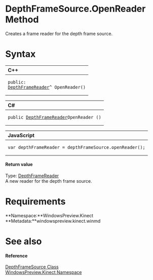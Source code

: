 DepthFrameSource.OpenReader Method  
==================================  

Creates a frame reader for the depth frame source. <span id="syntaxSection"></span>

Syntax  
======  

<table>
<colgroup>
<col width="100%" />
</colgroup>
<thead>
<tr class="header">
<th align="left">C++</th>
</tr>
</thead>
<tbody>
<tr class="odd">
<td align="left"><pre><code>public:  
<a href="../../DepthFrameReader_Class.md">DepthFrameReader</a>^ OpenReader()</code></pre></td>
</tr>
</tbody>
</table>

<table>
<colgroup>
<col width="100%" />
</colgroup>
<thead>
<tr class="header">
<th align="left">C#</th>
</tr>
</thead>
<tbody>
<tr class="odd">
<td align="left"><pre><code>public <a href="../../DepthFrameReader_Class.md">DepthFrameReader</a>OpenReader ()</code></pre></td>
</tr>
</tbody>
</table>

<table>
<colgroup>
<col width="100%" />
</colgroup>
<thead>
<tr class="header">
<th align="left">JavaScript</th>
</tr>
</thead>
<tbody>
<tr class="odd">
<td align="left"><pre><code>var depthFrameReader = depthFrameSource.openReader();</code></pre></td>
</tr>
</tbody>
</table>

<span id="ID4ES"></span>
#### Return value  

Type: [DepthFrameReader](../../DepthFrameReader_Class.md)  
 A new reader for the depth frame source.  

<span id="requirements"></span>

Requirements  
============  

**Namespace:**WindowsPreview.Kinect  
**Metadata:**windowspreview.kinect.winmd  

<span id="ID4EAB"></span>

See also  
========  

<span id="ID4ECB"></span>
#### Reference  

[DepthFrameSource Class](../../DepthFrameSource_Class.md)  
 [WindowsPreview.Kinect Namespace](../../../Kinect.md)  



<!--Please do not edit the data in the comment block below.-->
<!--
TOCTitle : OpenReader Method
RLTitle : DepthFrameSource.OpenReader Method
KeywordK : OpenReader method
KeywordK : DepthFrameSource.OpenReader method
KeywordF : WindowsPreview.Kinect.DepthFrameSource.OpenReader
KeywordF : DepthFrameSource.OpenReader
KeywordF : OpenReader
KeywordF : WindowsPreview.Kinect.DepthFrameSource.OpenReader
KeywordA : M:WindowsPreview.Kinect.DepthFrameSource.OpenReader
AssetID : M:WindowsPreview.Kinect.DepthFrameSource.OpenReader
Locale : en-us
CommunityContent : 1
APIType : Managed
APILocation : windowspreview.kinect.winmd
APIName : WindowsPreview.Kinect.DepthFrameSource.OpenReader
TargetOS : Windows
TopicType : kbSyntax
DevLang : VB
DevLang : CSharp
DevLang : JavaScript
DevLang : C++
DocSet : K4Wv2
ProjType : K4Wv2Proj
Technology : Kinect for Windows
Product : Kinect for Windows SDK v2
productversion : 20
-->
